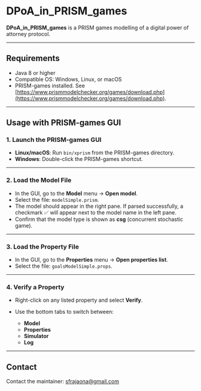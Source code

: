 # DPoA_in_PRISM_games


**DPoA_in_PRISM_games** is a PRISM games modelling of a digital power of
attorney protocol.

---

## Requirements

- Java 8 or higher
- Compatible OS: Windows, Linux, or macOS
- PRISM-games installed. See [https://www.prismmodelchecker.org/games/download.php](https://www.prismmodelchecker.org/games/download.php).

---

## Usage with PRISM-games GUI

### 1. Launch the PRISM-games GUI

* **Linux/macOS**: Run `bin/xprism` from the PRISM-games directory.
* **Windows**: Double-click the PRISM-games shortcut.

---

### 2. Load the Model File

* In the GUI, go to the **Model** menu → **Open model**.
* Select the file: `modelSimple.prism`.
* The model should appear in the right pane. If parsed successfully, a checkmark ✅ will appear next to the model name in the left pane.
* Confirm that the model type is shown as **csg** (concurrent stochastic game).

---

### 3. Load the Property File

* In the GUI, go to the **Properties** menu → **Open properties list**.
* Select the file: `goalsModelSimple.props`.

---

### 4. Verify a Property

* Right-click on any listed property and select **Verify**.
* Use the bottom tabs to switch between:

  * **Model**
  * **Properties**
  * **Simulator**
  * **Log**

---
## Contact
Contact the maintainer: sfrajaona@gmail.com

